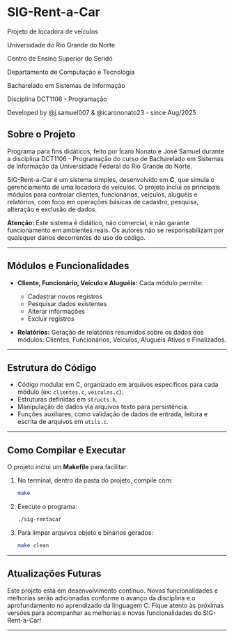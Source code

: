 # SIG-Rent-a-Car 

Projeto de locadora de veículos 

Universidade do Rio Grande do Norte

Centro de Ensino Superior do Seridó

Departamento de Computação e Tecnologia

Bacharelado em Sistemas de Informação

Disciplina DCT1106 - Programação

Developed by @j.samuel007 & @icarononato23 - since Aug/2025

## Sobre o Projeto

Programa para fins didáticos, feito por Ícaro Nonato e José Samuel durante a disciplina DCT1106 - Programação do curso de Bacharelado em Sistemas de Informação da Universidade Federal do Rio Grande do Norte.

SIG-Rent-a-Car é um sistema simples, desenvolvido em **C**, que simula o gerenciamento de uma locadora de veículos. O projeto inclui os principais módulos para controlar clientes, funcionários, veículos, aluguéis e relatórios, com foco em operações básicas de cadastro, pesquisa, alteração e exclusão de dados.

**Atenção:**
Este sistema é didático, não comercial, e não garante funcionamento em ambientes reais. Os autores não se responsabilizam por quaisquer danos decorrentes do uso do código.

---

## Módulos e Funcionalidades

* **Cliente, Funcionário, Veículo e Aluguéis:**
  Cada módulo permite:

  * Cadastrar novos registros
  * Pesquisar dados existentes
  * Alterar informações
  * Excluir registros

* **Relatórios:**
  Geração de relatórios resumidos sobre os dados dos módulos: Clientes, Funcionários, Veículos, Aluguéis Ativos e Finalizados.

---

## Estrutura do Código

* Código modular em C, organizado em arquivos específicos para cada módulo (ex: `clientes.c`, `veiculos.c`).
* Estruturas definidas em `structs.h`.
* Manipulação de dados via arquivos texto para persistência.
* Funções auxiliares, como validação de dados de entrada, leitura e escrita de arquivos em `utils.c`.

---

## Como Compilar e Executar

O projeto inclui um **Makefile** para facilitar:

1. No terminal, dentro da pasta do projeto, compile com:

   ```bash
   make
   ```

2. Execute o programa:

   ```bash
   ./sig-rentacar
   ```

3. Para limpar arquivos objeto e binários gerados:

   ```bash
   make clean
   ```

---

## Atualizações Futuras

Este projeto está em desenvolvimento contínuo. Novas funcionalidades e melhorias serão adicionadas conforme o avanço da disciplina e o aprofundamento no aprendizado da linguagem C. Fique atento às próximas versões para acompanhar as melhorias e novas funcionalidades do SIG-Rent-a-Car!

---